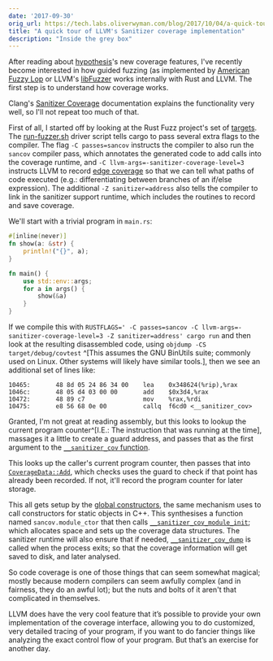 ```yaml
---
date: '2017-09-30'
orig_url: https://tech.labs.oliverwyman.com/blog/2017/10/04/a-quick-tour-of-llvms-sanitizer-coverage/
title: "A quick tour of LLVM's Sanitizer coverage implementation"
description: "Inside the grey box"
---
```


After reading about [hypothesis](https://github.com/HypothesisWorks/hypothesis-python)'s new coverage features, I've recently become interested in how guided fuzzing (as implemented by [American Fuzzy Lop](http://lcamtuf.coredump.cx/afl/) or LLVM's [libFuzzer](http://llvm.org/docs/LibFuzzer.html) works internally with Rust and LLVM. The first step is to understand how coverage works.  <!--more-->

Clang's [Sanitizer Coverage](http://clang.llvm.org/docs/SanitizerCoverage.html) documentation explains the functionality very well, so I'll not repeat too much of that.

First of all, I started off by looking at the Rust Fuzz project's set of [targets](https://github.com/rust-fuzz/targets). The [run-fuzzer.sh](https://github.com/rust-fuzz/targets/blob/a12ab636b54ce3e5cf19cbae38dc2913ad52dd43/run-fuzzer.sh) driver script tells cargo to pass several extra flags to the compiler. The flag `-C passes=sancov` instructs the compiler to also run the `sancov` compiler pass, which annotates the generated code to add calls into the coverage runtime, and `-C llvm-args=-sanitizer-coverage-level=3` instructs LLVM to record [edge coverage](http://clang.llvm.org/docs/SanitizerCoverage.html#edge-coverage) so that we can tell what paths of code executed (e.g.: differentiating between branches of an if/else expression). The additional `-Z sanitizer=address` also tells the compiler to link in the sanitizer support runtime, which includes the routines to record and save coverage.

We'll start with a trivial program in `main.rs`:

```rust
#[inline(never)]
fn show(a: &str) {
    println!("{}", a);
}

fn main() {
    use std::env::args;
    for a in args() {
        show(&a)
    }
}
```

If we compile this with `RUSTFLAGS=' -C passes=sancov -C llvm-args=-sanitizer-coverage-level=3 -Z sanitizer=address' cargo run` and then look at the resulting disassembled code, using `objdump -CS target/debug/covtest` ^[This assumes the GNU BinUtils suite; commonly used on Linux. Other systems will likely have similar tools.], then we see an additional set of lines like:

```
10465:       48 8d 05 24 86 34 00    lea    0x348624(%rip),%rax
1046c:       48 05 d4 03 00 00       add    $0x3d4,%rax
10472:       48 89 c7                mov    %rax,%rdi
10475:       e8 56 68 0e 00          callq  f6cd0 <__sanitizer_cov>
```

Granted, I'm not great at reading assembly, but this looks to lookup the current program counter^[I.E.: The instruction that was running at the time], massages it a little to create a guard address, and passes that as the first argument to the [`__sanitizer_cov` function](https://github.com/llvm-project/llvm-project-20170507/blob/c0c70fd0d42d0344aa7c45c8edd2a823745275b0/compiler-rt/lib/sanitizer_common/sanitizer_coverage_libcdep.cc#L935-L938).

This looks up the caller's current program counter, then passes that into [`CoverageData::Add`](https://github.com/llvm-project/llvm-project-20170507/blob/c0c70fd0d42d0344aa7c45c8edd2a823745275b0/compiler-rt/lib/sanitizer_common/sanitizer_coverage_libcdep.cc#L407-L422), which checks uses the guard to check if that point has already been recorded. If not, it'll record the program counter for later storage.

This all gets setup by the [global constructors](http://llvm.org/docs/FAQ.html#what-is-this-llvm-global-ctors-and-global-i-a-stuff-that-happens-when-i-include-iostream), the same mechanism uses to call constructors for static objects in C++. This synthesises a function named `sancov.module_ctor` that then calls [`__sanitizer_cov_module_init`](https://github.com/llvm-project/llvm-project-20170507/blob/c0c70fd0d42d0344aa7c45c8edd2a823745275b0/compiler-rt/lib/sanitizer_common/sanitizer_coverage_libcdep.cc#L962-L973); which allocates space and sets up the coverage data structures. The sanitizer runtime will also ensure that if needed, [`__sanitizer_cov_dump`](https://github.com/llvm-project/llvm-project-20170507/blob/c0c70fd0d42d0344aa7c45c8edd2a823745275b0/compiler-rt/lib/sanitizer_common/sanitizer_coverage_libcdep.cc#L955-L960) is called when the process exits; so that the coverage information will get saved to disk, and later analysed.

So code coverage is one of those things that can seem somewhat magical; mostly because modern compilers can seem awfully complex (and in fairness, they do an awful lot); but the nuts and bolts of it aren't that complicated in themselves.

LLVM does have the very cool feature that it’s possible to provide your own implementation of the coverage interface, allowing you to do customized, very detailed tracing of your program, if you want to do fancier things like analyzing the exact control flow of your program. But that’s an exercise for another day.
